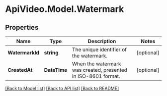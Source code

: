 # ApiVideo.Model.Watermark

## Properties

Name | Type | Description | Notes
------------ | ------------- | ------------- | -------------
**WatermarkId** | **string** | The unique identifier of the watermark. | [optional] 
**CreatedAt** | **DateTime** | When the watermark was created, presented in ISO-8601 format. | [optional] 

[[Back to Model list]](../README.md#documentation-for-models) [[Back to API list]](../README.md#documentation-for-api-endpoints) [[Back to README]](../README.md)


